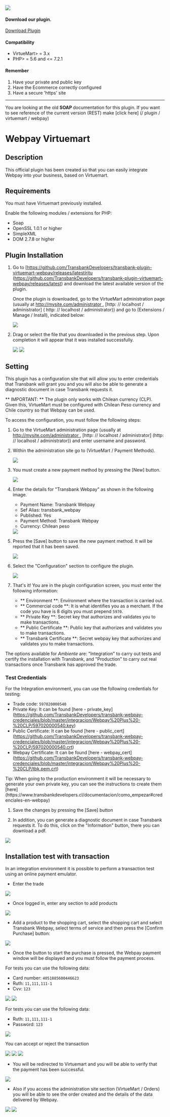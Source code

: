 
 <div class="data-menu-side-right">
   <div class="btn-side-right"> <span> <img src="/images/navbar.png"> </span> </div>
   <div class="block-cantainer">
     <h4> Download our plugin. </h4>
     <a class="td_btn-more" target="_blank" href="https://github.com/TransbankDevelopers/transbank-plugin-virtuemart-webpay/releases/latest"> Download Plugin </a>
     <br>
     <h4> Compatibility </h4>
     <ul>
       <li> VirtueMart> = 3.x </li>
       <li> PHP> = 5.6 and <= 7.2.1 </li>
     </ul>
     <h4> Remember </h4>
     <ol>
       <li> Have your private and public key </li>
       <li> Have the Ecommerce correctly configured </li>
       <li> Have a secure 'https' site </li>
     </ol>
   </div>
 </div>

---

 <aside class="notice">
You are looking at the old <strong> SOAP </strong> documentation for this plugin. If you want to see reference of the current version
(REST) make [click here] (/ plugin / virtuemart / webpay)
 </aside>

 <h1 class="toc-ignore"> Webpay Virtuemart </h1>
 <h1 style="display: none;"> Webpay </h1>

## Description

This official plugin has been created so that you can easily integrate Webpay into your business, based on Virtuemart.

## Requirements

You must have Virtuemart previously installed.

Enable the following modules / extensions for PHP:

* Soap
* OpenSSL 1.0.1 or higher
* SimpleXML
* DOM 2.7.8 or higher

## Plugin Installation

1. Go to [https://github.com/TransbankDevelopers/transbank-plugin-virtuemart-webpay/releases/latestíritu (https://github.com/TransbankDevelopers/transbank-plugin-virtuemart-webpay/releases/latest) and download the latest available version of the plugin.

    Once the plugin is downloaded, go to the VirtueMart administration page (usually at [http://mysite.com/administrator ](http://mysite.com/administrator), [http: // localhost / administrator] ( http: // localhost / administrator)) and go to (Extensions / Manage / Install), indicated below:

     <img src="/images/plug/virtue/webpay/paso1.png" class="rounded mx-auto d-block"/>

2. Drag or select the file that you downloaded in the previous step. Upon completion it will appear that it was installed successfully.

   <img src="/images/plug/virtue/webpay/paso2.png" class="rounded mx-auto d-block"/>

   <img src="/images/plug/virtue/webpay/paso3.png" class="rounded mx-auto d-block"/>

## Setting

This plugin has a configuration site that will allow you to enter credentials that Transbank will grant you and you will also be able to generate a diagnostic document in case Transbank requests it.

** IMPORTANT: ** The plugin only works with Chilean currency (CLP). Given this, VirtueMart must be configured with Chilean Peso currency and Chile country so that Webpay can be used.

To access the configuration, you must follow the following steps:

1. Go to the VirtueMart administration page (usually at [http://mysite.com/administrator ](http://mysite.com/administrator), [http: // localhost / administrator] (http: // localhost / administrator)) and enter username and password.

2. Within the administration site go to (VirtueMart / Payment Methods).

     <img src="/images/plug/virtue/webpay/paso4.png" class="rounded mx-auto d-block"/>

3. You must create a new payment method by pressing the [New] button.

     <img src="/images/plug/virtue/webpay/paso5.png" class="rounded mx-auto d-block"/>

4. Enter the details for "Transbank Webpay" as shown in the following image.

    * Payment Name: Transbank Webpay
    * Sef Alias: transbank_webpay
    * Published: Yes
    * Payment Method: Transbank Webpay
    * Currency: Chilean peso

     <img src="/images/plug/virtue/webpay/paso6.png" class="rounded mx-auto d-block"/>

5. Press the [Save] button to save the new payment method. It will be reported that it has been saved.

     <img src="/images/plug/virtue/webpay/paso7.png" class="rounded mx-auto d-block"/>

6. Select the "Configuration" section to configure the plugin.

     <img src="/images/plug/virtue/webpay/paso8.png" class="rounded mx-auto d-block"/>

7. That's it! You are in the plugin configuration screen, you must enter the following information:
   * ** Environment **: Environment where the transaction is carried out.
   * ** Commercial code **: It is what identifies you as a merchant. If the code you have is 8 digits you must prepend `5970`.
   * ** Private Key **: Secret key that authorizes and validates you to make transactions.
   * ** Public Certificate **: Public key that authorizes and validates you to make transactions.
   * ** Transbank Certificate **: Secret webpay key that authorizes and validates you to make transactions.

  The options available for _Ambiente_ are: "Integration" to carry out tests and certify the installation with Transbank, and "Production" to carry out real transactions once Transbank has approved the trade.

### Test Credentials

For the Integration environment, you can use the following credentials for testing:

* Trade code: `597020000540`
* Private Key: It can be found [here - private_key] (https://github.com/TransbankDevelopers/transbank-webpay-credenciales/blob/master/integracion/Webpay%20Plus%20-%20CLP/597020000540.key)
* Public Certificate: It can be found [here - public_cert] (https://github.com/TransbankDevelopers/transbank-webpay-credenciales/blob/master/integracion/Webpay%20Plus%20-%20CLP/597020000540.crt)
* Webpay Certificate: It can be found [here - webpay_cert] (https://github.com/TransbankDevelopers/transbank-webpay-credenciales/blob/master/integracion/Webpay%20Plus%20-%20CLP/tbk.pem.crt)

 <aside class="notice">
  Tip: When going to the production environment it will be necessary to generate your own private key, you can see the instructions to create them [here] (https://www.transbankdevelopers.cl/documentacion/como_empezar#credenciales-en-webpay)
 </aside>

1. Save the changes by pressing the [Save] button

2. In addition, you can generate a diagnostic document in case Transbank requests it. To do this, click on the "Information" button, there you can download a pdf.

 <img src="/images/plug/virtue/webpay/paso9.png" class="rounded mx-auto d-block"/>

## Installation test with transaction

In an integration environment it is possible to perform a transaction test using an online payment emulator.

* Enter the trade

 <img src="/images/plug/virtue/webpay/demo1.png" class="rounded mx-auto d-block"/>

* Once logged in, enter any section to add products

 <img src="/images/plug/virtue/webpay/demo2.png" class="rounded mx-auto d-block"/>

* Add a product to the shopping cart, select the shopping cart and select Transbank Webpay, select terms of service and then press the [Confirm Purchase] button:

 <img src="/images/plug/virtue/webpay/demo3.png" class="rounded mx-auto d-block"/>

* Once the button to start the purchase is pressed, the Webpay payment window will be displayed and you must follow the payment process.

For tests you can use the following data:

* Card number: `4051885600446623`
* Ruth: `11,111,111-1`
* Cvv: `123`

 <img src="/images/plug/virtue/webpay/demo4.png" class="rounded mx-auto d-block"/>

 <img src="/images/plug/virtue/webpay/demo5.png" class="rounded mx-auto d-block"/>

For tests you can use the following data:

* Ruth: `11,111,111-1`
* Password: `123`

 <img src="/images/plug/virtue/webpay/demo6.png" class="rounded mx-auto d-block"/>

You can accept or reject the transaction

 <img src="/images/plug/virtue/webpay/demo7.png" class="rounded mx-auto d-block"/>

 <img src="/images/plug/virtue/webpay/demo8.png" class="rounded mx-auto d-block"/>

 <img src="/images/plug/virtue/webpay/demo9.png" class="rounded mx-auto d-block"/>

* You will be redirected to Virtuemart and you will be able to verify that the payment has been successful.

 <img src="/images/plug/virtue/webpay/demo10.png" class="rounded mx-auto d-block"/>

* Also if you access the administration site section (VirtueMart / Orders) you will be able to see the order created and the details of the data delivered by Webpay.

 <img src="/images/plug/virtue/webpay/order1.png" class="rounded mx-auto d-block"/>

 <img src="/images/plug/virtue/webpay/order2.png" class="rounded mx-auto d-block"/>
